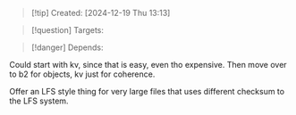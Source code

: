 
>[!tip] Created: [2024-12-19 Thu 13:13]

>[!question] Targets: 

>[!danger] Depends: 

Could start with kv, since that is easy, even tho expensive.
Then move over to b2 for objects, kv just for coherence.

Offer an LFS style thing for very large files that uses different checksum to the LFS system.

